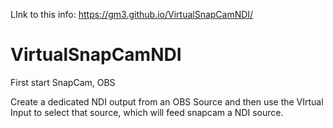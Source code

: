 LInk to this info: https://gm3.github.io/VirtualSnapCamNDI/

# VirtualSnapCamNDI

First start SnapCam, OBS

Create a dedicated NDI output from an OBS Source and then use the VIrtual Input to select that source, which will feed snapcam a NDI source.
